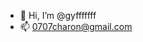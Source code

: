 - 👋 Hi, I’m @gyfffffff
- 📫 0707charon@gmail.com

<!---
gyfffffff/gyfffffff is a ✨ special ✨ repository because its `README.md` (this file) appears on your GitHub profile.
You can click the Preview link to take a look at your changes.
--->
